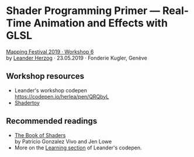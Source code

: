 # Shader Programming Primer — Real-Time Animation and Effects with GLSL

[Mapping Festival 2019 · Workshop 6](https://2019.mappingfestival.com/workshop/376)  
by [Leander Herzog](https://www.shadertoy.com/user/lennyjpg) · 23.05.2019 · Fonderie Kugler, Genève

## Workshop resources

* Leander's workshop codepen  
  https://codepen.io/herlea/pen/QRQbyL
* [Shadertoy](https://www.shadertoy.com/new)

## Recommended readings

* [The Book of Shaders](https://thebookofshaders.com)  
  by Patricio Gonzalez Vivo and Jen Lowe
* More on the [Learning section](https://codepen.io/herlea/pen/QRQbyL) of Leander's codepen.